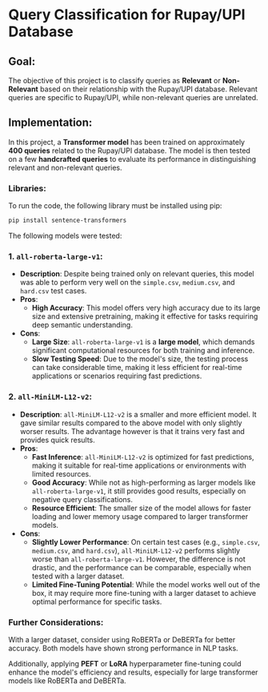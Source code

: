 # Query Classification for Rupay/UPI Database

## Goal:
The objective of this project is to classify queries as **Relevant** or **Non-Relevant** based on their relationship with the Rupay/UPI database. Relevant queries are specific to Rupay/UPI, while non-relevant queries are unrelated.

## Implementation:
In this project, a **Transformer model** has been trained on approximately **400 queries** related to the Rupay/UPI database. The model is then tested on a few **handcrafted queries** to evaluate its performance in distinguishing relevant and non-relevant queries.

### Libraries:
To run the code, the following library must be installed using pip:

```bash
pip install sentence-transformers
```

The following models were tested:

### 1. `all-roberta-large-v1`:
- **Description**: Despite being trained only on relevant queries, this model was able to perform very well on the `simple.csv`, `medium.csv`, and `hard.csv` test cases.
- **Pros**:
  - **High Accuracy**: This model offers very high accuracy due to its large size and extensive pretraining, making it effective for tasks requiring deep semantic understanding.
- **Cons**:
  - **Large Size**: `all-roberta-large-v1` is a **large model**, which demands significant computational resources for both training and inference.
  - **Slow Testing Speed**: Due to the model's size, the testing process can take considerable time, making it less efficient for real-time applications or scenarios requiring fast predictions.

### 2. `all-MiniLM-L12-v2`:
- **Description**: `all-MiniLM-L12-v2` is a smaller and more efficient model. It gave similar results compared to the above model with only slightly worser results. The advantage however is that it trains very fast and provides quick results.
- **Pros**:
  - **Fast Inference**: `all-MiniLM-L12-v2` is optimized for fast predictions, making it suitable for real-time applications or environments with limited resources.
  - **Good Accuracy**: While not as high-performing as larger models like `all-roberta-large-v1`, it still provides good results, especially on negative query classifications.
  - **Resource Efficient**: The smaller size of the model allows for faster loading and lower memory usage compared to larger transformer models.
- **Cons**:
  - **Slightly Lower Performance**: On certain test cases (e.g., `simple.csv`, `medium.csv`, and `hard.csv`), `all-MiniLM-L12-v2` performs slightly worse than `all-roberta-large-v1`. However, the difference is not drastic, and the performance can be comparable, especially when tested with a larger dataset.
  - **Limited Fine-Tuning Potential**: While the model works well out of the box, it may require more fine-tuning with a larger dataset to achieve optimal performance for specific tasks.

### Further Considerations:

With a larger dataset, consider using RoBERTa or DeBERTa for better accuracy. Both models have shown strong performance in NLP tasks.

Additionally, applying **PEFT** or **LoRA** hyperparameter fine-tuning could enhance the model's efficiency and results, especially for large transformer models like RoBERTa and DeBERTa.


